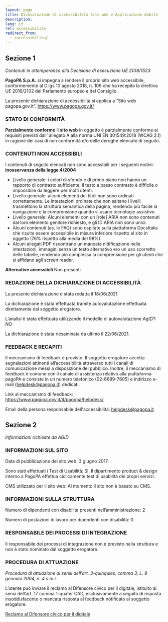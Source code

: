 ```yaml
---
layout: page
title: Dichiarazione di accessibilità Sito web e Applicazione mobile
description:
lang: it
ref: accessibilita
redirect_from:
  - /accessibilita/
---
```


## Sezione 1 
_Contenuti in ottemperanza alla Decisione di esecuzione UE 2018/1523_ 

**PagoPA S.p.A.** si impegna a rendere il proprio sito web accessibile, conformemente al D.lgs 10 agosto 2018, n. 106 che ha recepito la direttiva UE 2016/2102 del Parlamento europeo e del Consiglio.

La presente dichiarazione di accessibilità si applica a “Sito web pagopa.gov.it”.
<https://www.pagopa.gov.it/>

### STATO DI CONFORMITÀ

**Parzialmente conforme** 
Il **sito web** in oggetto è parzialmente conforme ai requisiti previsti dall’ allegato A alla norma UNI EN 301549:2018 (WCAG 2.1) in ragione dei casi di non conformità e/o delle deroghe elencate di seguito. 

### CONTENUTI NON ACCESSIBILI
I contenuti di seguito elencati non sono accessibili per i seguenti motivi: 
**inosservanza della legge 4/2004**

- Livello generale: i colori di sfondo e di primo piano non hanno un rapporto di contrasto sufficiente, il testo a basso contrasto è difficile o impossibile da leggere per molti utenti.
- Livello generale: alcuni elementi dei titoli non sono ordinati correttamente. Le intestazioni ordinate che non saltano i livelli trasmettono la struttura semantica della pagina, rendendo più facile la navigazione e la comprensione quando si usano tecnologie assistive.
- Livello generale: Alcuni elementi con un [role] ARIA non sono contenuti dal loro elemento genitore richiesto, e gli ID ARIA non sono unici.
- Alcuni contenuti (es. le FAQ) sono ospitate sulla piattaforma DocsItalia che risulta essere accessibile in misura inferiore rispetto al sito in oggetto (76% rispetto alla media del 98%).
- Alcuni allegati PDF riscontrano un mancata nidificazione nelle intestazioni, immagini senza un testo alternativo e/o un uso scorretto delle tabelle, rendendo più complessa la comprensione per gli utenti che si affidano agli screen reader.

**Alternative accessibili**
Non presenti

### REDAZIONE DELLA DICHIARAZIONE DI ACCESSIBILITÀ 
La presente dichiarazione è stata redatta il 18/06/2021. 

La dichiarazione è stata effettuata tramite autovalutazione effettuata direttamente dal soggetto erogatore. 

L’analisi è stata effettuata utilizzando il modello di autovalutazione AgID?: NO

La dichiarazione è stata riesaminata da ultimo il 22/06/2021.

### FEEDBACK E RECAPITI 

Il meccanismo di feedback è previsto. Il soggetto erogatore accetta segnalazioni attinenti all’accessibilità attraverso tutti i canali di comunicazione messi a disposizione del pubblico. Inoltre, il meccanismo di feedback è comune con il canale di assistenza relativo alla piattaforma pagoPA e consiste in un numero telefonico (02-6689-7805) e indirizzo e-mail (<helpdesk@pagopa.it>) dedicati.

Link al meccanismo di feedback: <https://www.pagopa.gov.it/it/pagopa/helpdesk/>

Email della persona responsabile dell'accessibilità: <helpdesk@pagopa.it>

## Sezione 2
_Informazioni richieste da AGID_

### INFORMAZIONI SUL SITO
Data di pubblicazione del sito web: 3 giugno 2017. 

Sono stati effettuati i Test di Usabilità: Sì. Il dipartimento product & design interno a PagoPA effettua ciclicamente test di usabilità dei propri servizi.  

CMS utilizzato per il sito web: Al momento il sito non è basato su CMS.

### INFORMAZIONI SULLA STRUTTURA 

Numero di dipendenti con disabilità presenti nell’amministrazione: 2 

Numero di postazioni di lavoro per dipendenti con disabilità: 0 

### RESPONSABILE DEI PROCESSI DI INTEGRAZIONE 

Il responsabile dei processi di integrazione non è previsto nella struttura e non è stato nominato dal soggetto erogatore.

### PROCEDURA DI ATTUAZIONE 
_Procedura di attuazione ai sensi dell’art. 3-quinquies, comma 3, L. 9 gennaio 2004, n. 4 s.m.i._

L’utente può inviare il reclamo al Difensore civico per il digitale, istituito ai sensi dell’art. 17 comma 1-quater CAD, esclusivamente a seguito di risposta insoddisfacente o mancata risposta al feedback notificato al soggetto erogatore.

[Reclamo al Difensore civico per il digitale](mailto:protocollo@pec.agid.gov.it)
